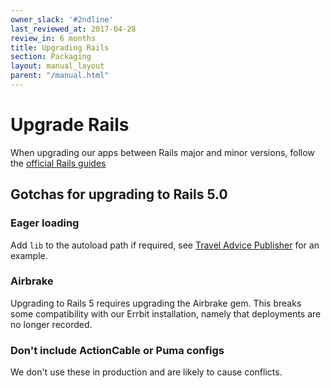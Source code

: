 ```yaml
---
owner_slack: '#2ndline'
last_reviewed_at: 2017-04-28
review_in: 6 months
title: Upgrading Rails
section: Packaging
layout: manual_layout
parent: "/manual.html"
---
```


# Upgrade Rails

When upgrading our apps between Rails major and minor versions, follow the [official Rails guides][guide]

## Gotchas for upgrading to Rails 5.0

### Eager loading

Add `lib` to the autoload path if required, see [Travel Advice Publisher](https://github.com/alphagov/travel-advice-publisher/blob/453b81341dba646178b4421ddab705bdd36deb22/config/application.rb#L37)
for an example.

### Airbrake

Upgrading to Rails 5 requires upgrading the Airbrake gem. This breaks some compatibility with
our Errbit installation, namely that deployments are no longer recorded.

### Don't include ActionCable or Puma configs

We don't use these in production and are likely to cause conflicts.

[guide]: http://guides.rubyonrails.org/upgrading_ruby_on_rails.html
